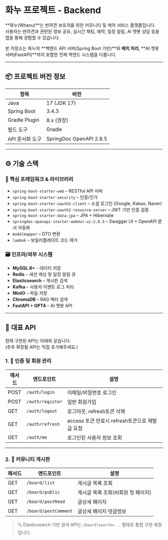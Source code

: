 # 화누 프로젝트 - Backend

**화누(Whanu)**는 반려견 보호자를 위한 커뮤니티 및 케어 서비스 플랫폼입니다.  
사용자는 반려견과 관련된 정보 공유, 실시간 채팅, 예약, 일정 알림, AI 챗봇 상담 등을 앱을 통해 경험할 수 있습니다.

본 저장소는 화누의 **백엔드 API 서버(Spring Boot 기반)**와 **배치 처리**, **AI 챗봇 서버(FastAPI)**까지 포함한 전체 백엔드 시스템을 다룹니다.

---
## 📦 프로젝트 버전 정보

| 항목               | 버전           |
|--------------------|----------------|
| Java               | 17 (JDK 17)    |
| Spring Boot        | 3.4.3          |
| Gradle Plugin      | 8.x (권장)     |
| 빌드 도구          | Gradle         |
| API 문서화 도구     | SpringDoc OpenAPI 2.8.5 |

---

## ⚙️ 기술 스택

### 📌 핵심 프레임워크 & 라이브러리
- `spring-boot-starter-web` – RESTful API 서버
- `spring-boot-starter-security` – 인증/인가
- `spring-boot-starter-oauth2-client` – 소셜 로그인 (Google, Kakao, Naver)
- `spring-boot-starter-oauth2-resource-server` – JWT 기반 인증 검증
- `spring-boot-starter-data-jpa` – JPA + Hibernate
- `springdoc-openapi-starter-webmvc-ui:2.8.5` – Swagger UI + OpenAPI 문서 자동화
- `modelmapper` – DTO 변환
- `lombok` – 보일러플레이트 코드 제거

### 🗃️ 인프라/외부 시스템
- **MySQL 8+** - 데이터 저장
- **Redis** – 세션 캐싱 및 일정 알림 큐
- **Elasticsearch** – 게시판 검색
- **Kafka** – 사용자 이벤트 로그 처리
- **MinIO** – 파일 저장
- **ChromaDB** – RAG 벡터 검색
- **FastAPI + GPT4** – AI 챗봇 API

---

## 📡 대표 API

현재 구현된 API는 아래와 같습니다.  
(추후 확장될 API는 직접 추가해주세요.)

### 1. 🔐 인증 및 회원 관리

| 메서드 | 엔드포인트        | 설명                          |
|--------|-------------------|-------------------------------|
| POST   | `/auth/login`     | 이메일/비밀번호 로그인         |
| POST   | `/auth/register`    | 일반 회원가입                  |
| GET    | `/auth/logout` | 로그아웃, refresh토큰 삭제 |
| GET    | `/auth/refresh` | access 토큰 만료시 refresh토큰으로 재발급 요청 |
| GET    | `/auth/me`       | 로그인된 사용자 정보 조회       |

---

### 2. 📝 커뮤니티 게시판

| 메서드 | 엔드포인트           | 설명               |
|--------|----------------------|--------------------|
| GET    | `/board/list`             | 게시글 목록 조회    |
| GET    | `/board/public`    | 게시글 목록 조회(비회원 첫 페이지)    |
| GET   | `/board/postRead`             | 글상세 페이지        |
| GET    | `/board/postComment`    | 글상세 페이지 댓글정보        |

> 🔍 Elasticsearch 기반 검색 API는 `/board?search=...` 형태로 통합 구현 예정입니다.



